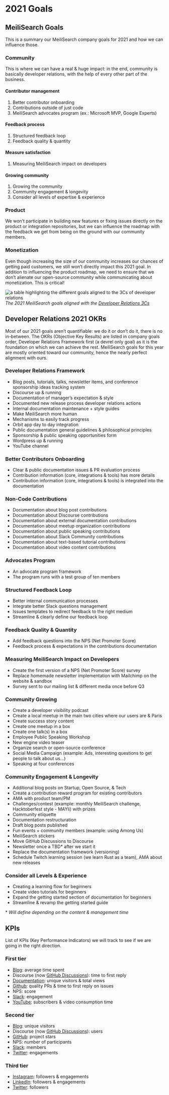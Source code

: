 # 2021 Goals

## MeiliSearch Goals
This is a summary our MeiliSearch company goals for 2021 and how we can influence those.

### Community
This is where we can have a real & huge impact: in the end, community is basically developer relations, with the help of every other part of the business.

#### Contributor management
1. Better contributor onboarding
2. Contributions outside of just code
3. MeiliSearch advocates program (ex.: Microsoft MVP, Google Experts)

#### Feedback process
1. Structured feedback loop
2. Feedback quality & quantity

#### Measure satisfaction
1. Measuring MeiliSearch impact on developers

#### Growing community
1. Growing the community
2. Community engagement & longevity
3. Consider all levels of expertise & experience

### Product
We won’t participate in building new features or fixing issues directly on the product or integration repositories, but we can influence the roadmap with the feedback we get from being on the ground with our community members.

### Monetization
Even though increasing the size of our community increases our chances of getting paid customers, we still won’t directly impact this 2021 goal. In addition to influencing the product roadmap, we need to ensure that we don’t alienate our open-source community while communicating about monetization. This is critical!

![a table highlighting the different goals aligned to the 3Cs of developer relations](../img/goals_2021.png)
*The 2021 MeiliSearch goals aligned with the [Developer Relations 3Cs](../#the-3cs)*

## Developer Relations 2021 OKRs

Most of our 2021 goals aren’t quantifiable: we do it or don’t do it, there is no in-between. The OKRs (Objective Key Results) are listed in company goals order, Developer Relations Framework first (a devrel only goal) as it is the foundation on which we can achieve the rest. MeiliSearch goals for this year are mostly oriented toward our community, hence the nearly perfect alignment with ours.

### Developer Relations Framework
- Blog posts, tutorials, talks, newsletter items, and conference sponsorship ideas tracking system
- Discourse up & running
- Documentation of manager’s expectation & style
- Documented new release process developer relations actions
- Internal documentation maintenance + style guides
- Make MeiliSearch more human
- Mechanisms to easily track progress
- Orbit app day to day integration
- Public documentation general guidelines & philosophical principles
- Sponsorship & public speaking opportunities form
- Wordpress up & running
- YouTube channel

### Better Contributors Onboarding
- Clear & public documentation issues & PR evaluation process
- Contribution information (core, integrations & tools) has more details
- Contribution information (core, integrations & tools) is integrated into the documentation

### Non-Code Contributions
- Documentation about blog post contributions
- Documentation about Discourse contributions
- Documentation about external documentation contributions
- Documentation about meetup organization contributions
- Documentation about public speaking contributions
- Documentation about Slack Community contributions
- Documentation about text-based tutorial contributions
- Documentation about video content contributions

### Advocates Program
- An advocate program framework
- The program runs with a test group of ten members

### Structured Feedback Loop
- Better internal communication processes
- Integrate better Slack questions management
- Issues templates to redirect feedback to the right medium
- Streamline & clearly define our feedback loop

### Feedback Quality & Quantity
- Add feedback questions into the NPS (Net Promoter Score)
- Feedback process & expectations in the contributions documentation

### Measuring MeiliSearch Impact on Developers
- Create the first version of a NPS (Net Promoter Score) survey
- Replace homemade newsletter implementation with Mailchimp on the website & sandbox
- Survey sent to our mailing list & different media once before Q3

### Community Growing
- Create a developer visibility podcast
- Create a local meetup in the main two cities where our users are & Paris
- Create success story content
- Create one meetup in a box
- Create one talk(s) in a box
- Employee Public Speaking Workshop
- New engine video teaser
- Organize search or open-source conference
- Social Media Campaign (example: Ads, interesting questions to get people to talk about us…)
- Speaking at four conferences

### Community Engagement & Longevity
- Additional blog posts on Startup, Open Source, & Tech
- Create a contribution reward program for existing contributors
- AMA with product team/PM
- Challenges/contest (example: monthly MeiliSearch challenge, Hacktoberfest style - MAYli) with prizes
- Community etiquette
- Documentation restructuration
- Draft blog posts published
- Fun events + community members (example: using Among Us)
- MeiliSearch stickers
- Move GitHub Discussions to Discourse
- Newsletter once a TBD* after we start it
- Replace the documentation framework (versioning)
- Schedule Twitch learning session (we learn Rust as a team), AMA about new releases

### Consider all Levels & Experience
- Creating a learning flow for beginners
- Create video tutorials for beginners
- Expand the getting started section of documentation for beginners
- Streamline & revamp the getting started guide

\* *Will define depending on the content & management time*

## KPIs

List of KPIs (Key Performance Indicators) we will track to see if we are going in the right direction.

### First tier
- [Blog](https://blog.meilisearch.com/): average time spent
- Discourse (now [GitHub Discussions](https://github.com/orgs/meilisearch/discussions)): time to first reply
- [Documentation](https://docs.meilisearch.com/): unique visitors & total views
- [Github](https://github.com/meilisearch): quality PRs & time to first reply on issues
- NPS: score
- [Slack](https://meilicommunity.slack.com/): engagement
- [YouTube](https://www.youtube.com/channel/UCgXns0g3w8NfMzjx1AvVKwA/): subscribers & video consumption time

### Second tier
- [Blog](https://blog.meilisearch.com/): unique visitors
- Discourse (now [GitHub Discussions](https://github.com/orgs/meilisearch/discussions)): users
- [GitHub](https://github.com/meilisearch): project stars
- NPS: number of participants
- [Slack](https://meilicommunity.slack.com/): members
- [Twitter](https://twitter.com/meilisearch/): engagements

### Third tier
- [Instagram](https://www.instagram.com/meilisearch/): followers & engagements
- [LinkedIn](https://www.linkedin.com/company/meilisearch): followers & engagements
- [Twitter](https://twitter.com/meilisearch/): followers

